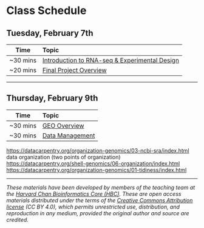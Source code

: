# Class Schedule

## Tuesday, February 7th 

| Time |  Topic  |  
|:-----------:|:----------| 
| ~30 mins | [Introduction to RNA-seq & Experimental Design](../lessons/01_intro-to-RNAseq.md) |
| ~20 mins| [Final Project Overview](../lectures/GuidelinesforFinalProject.pdf) | 

***

## Thursday, February 9th 

| Time |  Topic  |  
|:-----------:|:----------| 
| ~30 mins| [GEO Overview](../lectures/GuidelinesforFinalProject.pdf) | 
| ~30 mins| [Data Management](../lectures/GuidelinesforFinalProject.pdf) | 

https://datacarpentry.org/organization-genomics/03-ncbi-sra/index.html  
data organization (two points of organization)  
https://datacarpentry.org/shell-genomics/06-organization/index.html  
https://datacarpentry.org/organization-genomics/01-tidiness/index.html

***
*These materials have been developed by members of the teaching team at the [Harvard Chan Bioinformatics Core (HBC)](http://bioinformatics.sph.harvard.edu/). These are open access materials distributed under the terms of the [Creative Commons Attribution license](https://creativecommons.org/licenses/by/4.0/) (CC BY 4.0), which permits unrestricted use, distribution, and reproduction in any medium, provided the original author and source are credited.*
